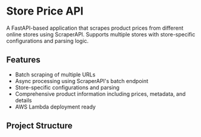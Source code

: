 # Store Price API

A FastAPI-based application that scrapes product prices from different online stores using ScraperAPI. Supports multiple stores with store-specific configurations and parsing logic.

## Features

- Batch scraping of multiple URLs
- Async processing using ScraperAPI's batch endpoint
- Store-specific configurations and parsing
- Comprehensive product information including prices, metadata, and details
- AWS Lambda deployment ready

## Project Structure 
